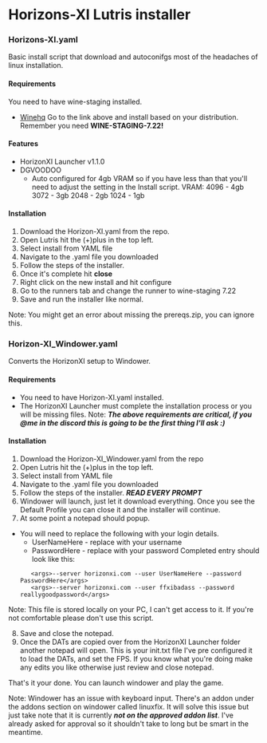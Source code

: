 # Horizons-XI Lutris installer

### Horizons-XI.yaml
Basic install script that download and autoconifgs most of the headaches
of linux installation.

#### Requirements
You need to have wine-staging installed. 
  - [Winehq](https://wiki.winehq.org/Download)
Go to the link above and install based on your distribution. Remember you
need **WINE-STAGING-7.22!**

#### Features
- HorizonXI Launcher v1.1.0
- DGVOODOO
  - Auto configured for 4gb VRAM so if you have less than that you'll
    need to adjust the setting in the Install script.
    VRAM: 4096 - 4gb
          3072 - 3gb
          2048 - 2gb
          1024 - 1gb
         
#### Installation
1. Download the Horizon-XI.yaml from the repo.
2. Open Lutris hit the (+)plus in the top left.
3. Select install from YAML file
4. Navigate to the .yaml file you downloaded
5. Follow the steps of the installer.
6. Once it's complete hit **close**
7. Right click on the new install and hit configure
8. Go to the runners tab and change the runner to wine-staging 7.22
9. Save and run the installer like normal.

Note: You might get an error about missing the prereqs.zip, you
      can ignore this.
      
### Horizon-XI_Windower.yaml
Converts the HorizonXI setup to Windower.

#### Requirements
- You need to have Horizon-XI.yaml installed.
- The HorizonXI Launcher must complete the installation process
  or you will be missing files.
Note: ***The above requirements are critical, if you @me in the discord 
       this is going to be the first thing I'll ask :)***
       
#### Installation
1. Download the Horizon-XI_Windower.yaml from the repo
2. Open Lutris hit the (+)plus in the top left.
3. Select install from YAML file
4. Navigate to the .yaml file you downloaded
5. Follow the steps of the installer. ***READ EVERY PROMPT***
6. Windower will launch, just let it download everything. Once you see the
   Default Profile you can close it and the installer will continue.
7. At some point a notepad should popup.
  - You will need to replace the following with your login details.
    - UserNameHere - replace with your username
    - PasswordHere - replace with your password
    Completed entry should look like this: 
    ``` 
       <args>--server horizonxi.com --user UserNameHere --password PasswordHere</args>
       <args>--server horizonxi.com --user ffxibadass --password reallygoodpassword</args>
   Note: This file is stored locally on your PC, I can't get access to it. If you're
   not comfortable please don't use this script.

8. Save and close the notepad.
9. Once the DATs are copied over from the HorizonXI Launcher folder
   another notepad will open. This is your init.txt file I've pre
   configured it to load the DATs, and set the FPS. If you know what
   you're doing make any edits you like otherwise just review and 
   close notepad.

That's it your done. You can launch windower and play the game.

Note: Windower has an issue with keyboard input. There's an addon under the addons section
      on windower called linuxfix. It will solve this issue but just take note that it is 
      currently ***not on the approved addon list***. I've already asked for approval so it 
      shouldn't take to long but be smart in the meantime.
